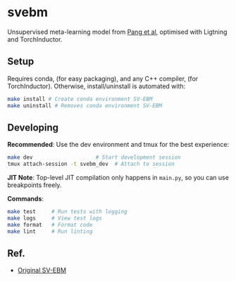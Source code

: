 # svebm
Unsupervised meta-learning model from [Pang et al](https://openreview.net/forum?id=-pLftu7EpXz), optimised with Ligtning and TorchInductor.

## Setup

Requires conda, (for easy packaging), and any C++ compiler, (for TorchInductor). Otherwise, install/uninstall is automated with:
```bash
make install # Create conda environment SV-EBM
make uninstall # Removes conda environment SV-EBM
```

## Developing

**Recommended**: Use the dev environment and tmux for the best experience:

```bash
make dev                    # Start development session
tmux attach-session -t svebm_dev  # Attach to session
```

**JIT Note**: Top-level JIT compilation only happens in `main.py`, so you can use breakpoints freely.

**Commands**:
```bash
make test     # Run tests with logging
make logs     # View test logs  
make format   # Format code
make lint     # Run linting
```

## Ref.

- [Original SV-EBM](https://openreview.net/forum?id=-pLftu7EpXz)